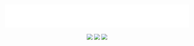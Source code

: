 <div align="center">
  <div>
    <img src="https://github.com/HakonHarnes/HakonHarnes/blob/main/name.svg" alt="Håkon Harnes" />
  </div>

[![](https://img.shields.io/badge/-linkedin-blue?style=for-the-badge&logo=linkedin)](https://www.linkedin.com/in/hakon-harnes/)
[![](https://img.shields.io/badge/-website-38BDF8?style=for-the-badge&logo=hypothesis&logoColor=white)](https://harnes.co/)
[![](https://img.shields.io/badge/-email-orange?style=for-the-badge&logo=maildotru&logoColor=white)](mailto:hakon@harnes.co)

</div>
